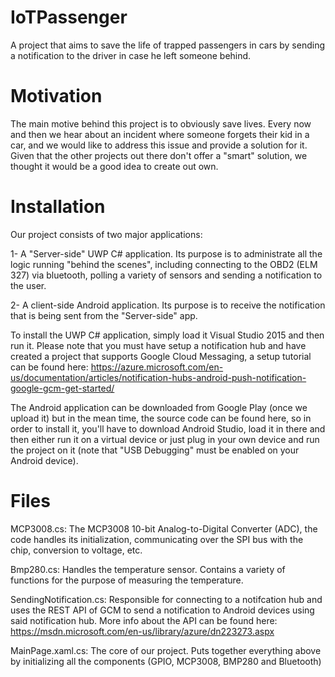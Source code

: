 # IoTPassenger
A project that aims to save the life of trapped passengers in cars by sending a notification to the driver in case he left someone behind.

# Motivation

The main motive behind this project is to obviously save lives. Every now and then we hear about an incident where someone forgets their kid in a car, and we would like to address this issue and provide a solution for it. Given that the other projects out there don't offer a "smart" solution, we thought it would be a good idea to create out own.

# Installation

Our project consists of two major applications:

1- A "Server-side" UWP C# application. Its purpose is to administrate all the logic running "behind the scenes", including connecting to the OBD2 (ELM 327) via bluetooth, polling a variety of sensors and sending a notification to the user. 

2- A client-side Android application. Its purpose is to receive the notification that is being sent from the "Server-side" app.

To install the UWP C# application, simply load it Visual Studio 2015 and then run it. Please note that you must have setup a notification hub and have created a project that supports Google Cloud Messaging, a setup tutorial can be found here: https://azure.microsoft.com/en-us/documentation/articles/notification-hubs-android-push-notification-google-gcm-get-started/ 

The Android application can be downloaded from Google Play (once we upload it) but in the mean time, the source code can be found here, so in order to install it, you'll have to download Android Studio, load it in there and then either run it on a virtual device or just plug in your own device and run the project on it (note that "USB Debugging" must be enabled on your Android device).

# Files

MCP3008.cs: The MCP3008 10-bit Analog-to-Digital Converter (ADC), the code handles its initialization, communicating over the SPI bus with the chip, conversion to voltage, etc.

Bmp280.cs: Handles the temperature sensor. Contains a variety of functions for the purpose of measuring the temperature.

SendingNotification.cs: Responsible for connecting to a notifcation hub and uses the REST API of GCM to send a notification to Android devices using said notification hub. More info about the API can be found here: https://msdn.microsoft.com/en-us/library/azure/dn223273.aspx


MainPage.xaml.cs: The core of our project. Puts together everything above by initializing all the components (GPIO, MCP3008, BMP280 and Bluetooth)


